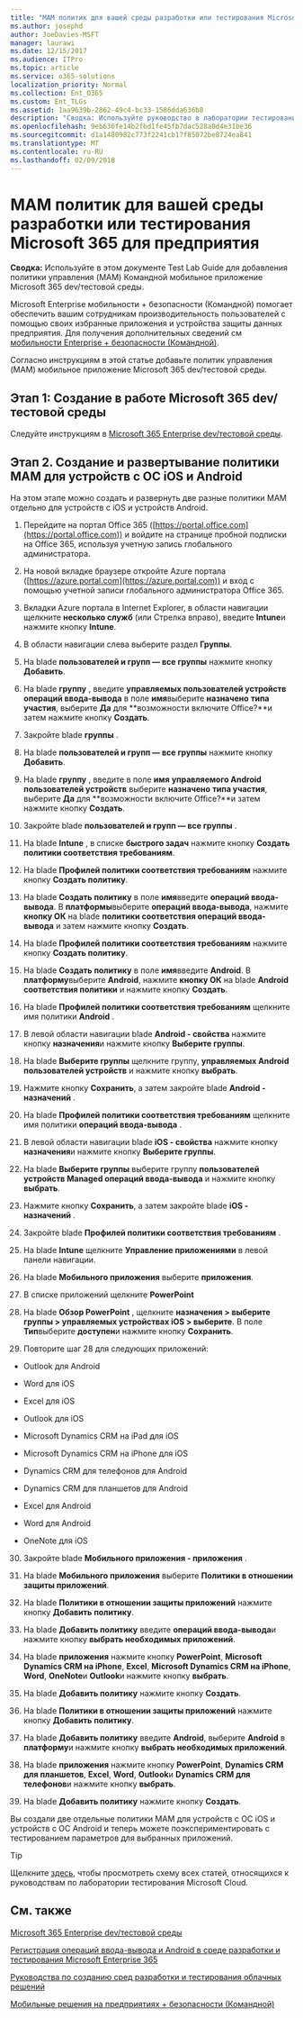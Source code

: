 ```yaml
---
title: "MAM политик для вашей среды разработки или тестирования Microsoft 365 для предприятия"
ms.author: josephd
author: JoeDavies-MSFT
manager: laurawi
ms.date: 12/15/2017
ms.audience: ITPro
ms.topic: article
ms.service: o365-solutions
localization_priority: Normal
ms.collection: Ent_O365
ms.custom: Ent_TLGs
ms.assetid: 1aa9639b-2862-49c4-bc33-1586dda636b8
description: "Сводка: Используйте руководство в лаборатории тестирования для добавления политики управления (MAM) Командной мобильное приложение Microsoft 365 dev/тестовой среды."
ms.openlocfilehash: 9eb636fe14b2fbd1fe45fb7dac528a0d4e31be36
ms.sourcegitcommit: d1a1480982c773f2241cb17f85072be8724ea841
ms.translationtype: MT
ms.contentlocale: ru-RU
ms.lasthandoff: 02/09/2018
---
```

# <a name="mam-policies-for-your-microsoft-365-enterprise-devtest-environment"></a>MAM политик для вашей среды разработки или тестирования Microsoft 365 для предприятия

 **Сводка:** Используйте в этом документе Test Lab Guide для добавления политики управления (MAM) Командной мобильное приложение Microsoft 365 dev/тестовой среды.
  
Microsoft Enterprise мобильности + безопасности (Командной) помогает обеспечить вашим сотрудникам производительность пользователей с помощью своих избранные приложения и устройства защиты данных предприятия. Для получения дополнительных сведений см [мобильности Enterprise + безопасности (Командной)](https://www.microsoft.com/cloud-platform/enterprise-mobility-security).
  
Согласно инструкциям в этой статье добавьте политик управления (MAM) мобильное приложение Microsoft 365 dev/тестовой среды.
  
## <a name="phase-1-build-out-your-microsoft-365-devtest-environment"></a>Этап 1: Создание в работе Microsoft 365 dev/тестовой среды

Следуйте инструкциям в [Microsoft 365 Enterprise dev/тестовой среды](the-microsoft-365-enterprise-dev-test-environment.md).
  
## <a name="phase-2-create-and-deploy-mam-policies-for-ios-and-android-devices"></a>Этап 2. Создание и развертывание политики MAM для устройств с ОС iOS и Android

На этом этапе можно создать и развернуть две разные политики MAM отдельно для устройств с iOS и устройств Android.
  
1. Перейдите на портал Office 365 ([https://portal.office.com](https://portal.office.com)) и войдите на странице пробной подписки на Office 365, используя учетную запись глобального администратора.
    
2. На новой вкладке браузере откройте Azure портала ([https://azure.portal.com](https://azure.portal.com)) и вход с помощью учетной записи глобального администратора Office 365.
    
3. Вкладки Azure портала в Internet Explorer, в области навигации щелкните **несколько служб** (или Стрелка вправо), введите **Intune**и нажмите кнопку **Intune**.
    
4. В области навигации слева выберите раздел **Группы**.
    
5. На blade **пользователей и групп — все группы** нажмите кнопку **Добавить**.
    
6. На blade **группу** , введите **управляемых пользователей устройств операций ввода-вывода** в поле **имя**выберите **назначено** **типа участия**, выберите **Да** для **возможности включите Office?**и затем нажмите кнопку **Создать**. 
    
7. Закройте blade **группы** .
    
8. На blade **пользователей и групп — все группы** нажмите кнопку **Добавить**.
    
9. На blade **группу** , введите в поле **имя** **управляемого Android пользователей устройств** выберите **назначено** **типа участия**, выберите **Да** для **возможности включите Office?**и затем нажмите кнопку **Создать**.
    
10. Закройте blade **пользователей и групп — все группы** .
    
11. На blade **Intune** , в списке **быстрого задач** нажмите кнопку **Создать политики соответствия требованиям**.
    
12. На blade **Профилей политики соответствия требованиям** нажмите кнопку **Создать политику**.
    
13. На blade **Создать политику** в поле **имя**введите **операций ввода-вывода**. В **платформы**выберите **операций ввода-вывода**, нажмите **кнопку ОК** на blade **политики соответствия операций ввода-вывода** и затем нажмите кнопку **Создать**.
    
14. На blade **Профилей политики соответствия требованиям** нажмите кнопку **Создать политику**.
    
15. На blade **Создать политику** в поле **имя**введите **Android**. В **платформу**выберите **Android**, нажмите **кнопку ОК** на blade **Android соответствия политики** и нажмите кнопку **Создать**.
    
16. На blade **Профилей политики соответствия требованиям** щелкните имя политики **Android** .
    
17. В левой области навигации blade **Android - свойства** нажмите кнопку **назначения**и нажмите кнопку **Выберите группы**.
    
18. На blade **Выберите группы** щелкните группу, **управляемых Android пользователей устройств** и нажмите кнопку **выбрать**.
    
19. Нажмите кнопку **Сохранить**, а затем закройте blade **Android - назначений** .
    
20. На blade **Профилей политики соответствия требованиям** щелкните имя политики **операций ввода-вывода** .
    
21. В левой области навигации blade **iOS - свойства** нажмите кнопку **назначения**и нажмите кнопку **Выберите группы**.
    
22. На blade **Выберите группы** выберите группу **пользователей устройств Managed операций ввода-вывода** и нажмите кнопку **выбрать**.
    
23. Нажмите кнопку **Сохранить**, а затем закройте blade **iOS - назначений** .
    
24. Закройте blade **Профилей политики соответствия требованиям** .
    
25. На blade **Intune** щелкните **Управление приложениями** в левой панели навигации.
    
26. На blade **Мобильного приложения** выберите **приложения**.
    
27. В списке приложений щелкните **PowerPoint** 
    
28. На blade **Обзор PowerPoint** , щелкните **назначения > выберите группы > управляемых устройствах iOS > выберите**. В поле **Тип**выберите **доступен**и нажмите кнопку **Сохранить**.
    
29. Повторите шаг 28 для следующих приложений:
    
  - Outlook для Android
    
  - Word для iOS
    
  - Excel для iOS
    
  - Outlook для iOS
    
  - Microsoft Dynamics CRM на iPad для iOS
    
  - Microsoft Dynamics CRM на iPhone для iOS
    
  - Dynamics CRM для телефонов для Android
    
  - Dynamics CRM для планшетов для Android
    
  - Excel для Android
    
  - Word для Android
    
  - OneNote для iOS
    
30. Закройте blade **Мобильного приложения - приложения** .
    
31. На blade **Мобильного приложения** выберите **Политики в отношении защиты приложений**.
    
32. На blade **Политики в отношении защиты приложений** нажмите кнопку **Добавить политику**.
    
33. На blade **Добавить политику** введите **операций ввода-вывода**и нажмите кнопку **выбрать необходимых приложений**.
    
34. На blade **приложения** нажмите кнопку **PowerPoint**, **Microsoft Dynamics CRM на iPhone**, **Excel**, **Microsoft Dynamics CRM на iPhone**, **Word**, **OneNote**и **Outlook**и нажмите кнопку **выбрать**.
    
35. На blade **Добавить политику** нажмите кнопку **Создать**.
    
36. На blade **Политики в отношении защиты приложений** нажмите кнопку **Добавить политику**.
    
37. На blade **Добавить политику** введите **Android**, выберите **Android** в **платформу**и нажмите кнопку **выбрать необходимых приложений**.
    
38. На blade **приложения** нажмите кнопку **PowerPoint**, **Dynamics CRM для планшетов**, **Excel**, **Word**, **Outlook**и **Dynamics CRM для телефонов**и нажмите кнопку **выбрать**.
    
39. На blade **Добавить политику** нажмите кнопку **Создать**.
    
Вы создали две отдельные политики MAM для устройств с ОС iOS и устройств с ОС Android и теперь можете поэкспериментировать с тестированием параметров для выбранных приложений.
  
> [!TIP]
> Щелкните [здесь](http://aka.ms/catlgstack), чтобы просмотреть схему всех статей, относящихся к руководствам по лаборатории тестирования Microsoft Cloud.
  
## <a name="see-also"></a>См. также

[Microsoft 365 Enterprise dev/тестовой среды](the-microsoft-365-enterprise-dev-test-environment.md)
  
[Регистрация операций ввода-вывода и Android в среде разработки и тестирования Microsoft Enterprise 365](enroll-ios-and-android-devices-in-your-microsoft-enterprise-365-dev-test-environ.md)
  
[Руководства по созданию сред разработки и тестирования облачных решений](cloud-adoption-test-lab-guides-tlgs.md)

[Мобильные решения на предприятиях + безопасности (Командной)](https://www.microsoft.com/cloud-platform/enterprise-mobility-security)


